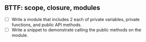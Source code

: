 ## BTTF: scope, closure, modules

* [ ] Write a module that includes 2 each of private variables, private functions, and public API methods.
* [ ] Write a snippet to demonstrate calling the public methods on the module.
